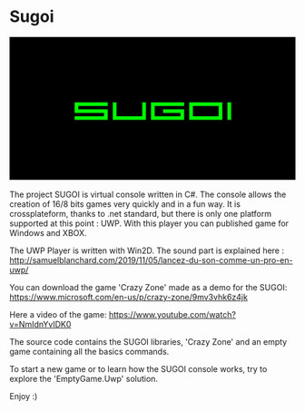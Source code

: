 
# Sugoi

![img](https://github.com/samoteph/Sugoi/blob/master/Assets/Sugoi-GitHub.png)

The project SUGOI is virtual console written in C#.
The console allows the creation of 16/8 bits games very quickly and in a fun way.
It is crossplateform, thanks to .net standard, but there is only one platform supported at this point : UWP.
With this player you can published game for Windows and XBOX.

The UWP Player is written with Win2D. The sound part is explained here :
http://samuelblanchard.com/2019/11/05/lancez-du-son-comme-un-pro-en-uwp/

You can download the game 'Crazy Zone' made as a demo for the SUGOI:
https://www.microsoft.com/en-us/p/crazy-zone/9mv3vhk6z4jk

Here a video of the game:
https://www.youtube.com/watch?v=NmIdnYvIDK0

The source code contains the SUGOI libraries, 'Crazy Zone' and an empty game containing all the basics commands.

To start a new game or to learn how the SUGOI console works, try to explore the 'EmptyGame.Uwp' solution.

Enjoy :)

